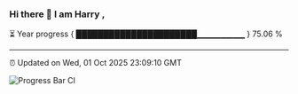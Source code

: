 ### Hi there 👋 I am Harry , 

⏳ Year progress { ██████████████████████▁▁▁▁▁▁▁▁ } 75.06 %

---

⏰ Updated on Wed, 01 Oct 2025 23:09:10 GMT

![Progress Bar CI](https://github.com/duykhang68/duykhang68/workflows/Progress%20Bar%20CI/badge.svg)
